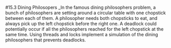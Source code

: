 #15.3 Dining Philosopers
_In the famous dining philosophers problem, a bunch of philosophers are setting around a circular table with one chopstick between each of them. A philosopher needs both chopsticks to eat, and always pick up the left chopstick before the right one. A deadlock could potentially occur if all the philosophers reached for the left chopstick at the same time. Using threads and locks implement a simulation of the dining philosophers that prevents deadlocks.

